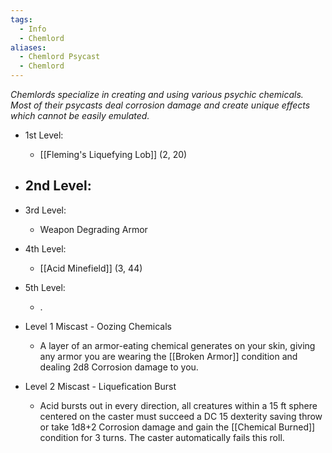 ```yaml
---
tags:
  - Info
  - Chemlord
aliases:
  - Chemlord Psycast
  - Chemlord
---
```

*Chemlords specialize in creating and using various psychic chemicals. Most of their psycasts deal corrosion damage and create unique effects which cannot be easily emulated.*

- 1st Level:
	- [[Fleming's Liquefying Lob]] (2, 20)
- 2nd Level:
	-  
- 3rd Level:
	- Weapon Degrading Armor
- 4th Level:
	- [[Acid Minefield]] (3, 44)
- 5th Level:
	- .

- Level 1 Miscast - Oozing Chemicals
	- A layer of an armor-eating chemical generates on your skin, giving any armor you are wearing the [[Broken Armor]] condition and dealing 2d8 Corrosion damage to you.
- Level 2 Miscast - Liquefication Burst
	- Acid bursts out in every direction, all creatures within a 15 ft sphere centered on the caster must succeed a DC 15 dexterity saving throw or take 1d8+2 Corrosion damage and gain the [[Chemical Burned]] condition for 3 turns. The caster automatically fails this roll.
